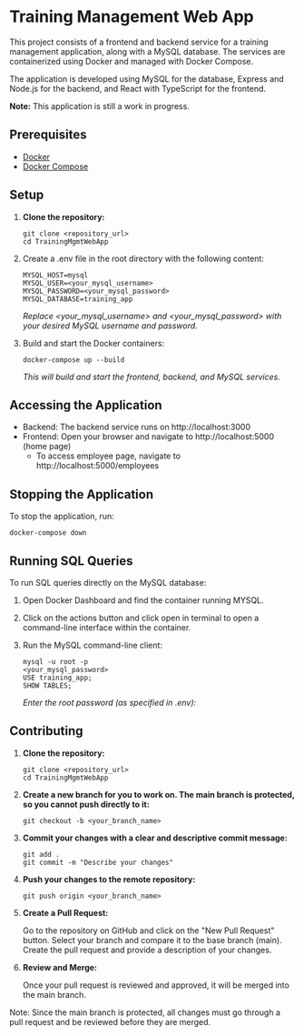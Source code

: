# Training Management Web App

This project consists of a frontend and backend service for a training management application, along with a MySQL database. The services are containerized using Docker and managed with Docker Compose.

The application is developed using MySQL for the database, Express and Node.js for the backend, and React with TypeScript for the frontend.

**Note:** This application is still a work in progress.

## Prerequisites

- [Docker](https://www.docker.com/products/docker-desktop)
- [Docker Compose](https://docs.docker.com/compose/install/)

## Setup

1. **Clone the repository:**
   ```
   git clone <repository_url>
   cd TrainingMgmtWebApp
   ```
3. Create a .env file in the root directory with the following content:
   ```
   MYSQL_HOST=mysql
   MYSQL_USER=<your_mysql_username>
   MYSQL_PASSWORD=<your_mysql_password>
   MYSQL_DATABASE=training_app
   ```
   _Replace <your_mysql_username> and <your_mysql_password> with your desired MySQL username and password._

4. Build and start the Docker containers:
   ```
   docker-compose up --build
   ```
   _This will build and start the frontend, backend, and MySQL services._

## Accessing the Application
- Backend: The backend service runs on http://localhost:3000
- Frontend: Open your browser and navigate to http://localhost:5000 (home page)
  - To access employee page, navigate to http://localhost:5000/employees

## Stopping the Application
To stop the application, run:
```
docker-compose down
```

## Running SQL Queries
To run SQL queries directly on the MySQL database:

1. Open Docker Dashboard and find the container running MYSQL.

2. Click on the actions button and click open in terminal to open a command-line interface within the container.

3. Run the MySQL command-line client:
   ```
   mysql -u root -p
   <your_mysql_password>
   USE training_app;
   SHOW TABLES;
   ```
   _Enter the root password (as specified in .env):_

## Contributing

1. **Clone the repository:**
   ```
   git clone <repository_url>
   cd TrainingMgmtWebApp
   ```

2. **Create a new branch for you to work on. The main branch is protected, so you cannot push directly to it:**
   ```
   git checkout -b <your_branch_name>
   ```
   
3. **Commit your changes with a clear and descriptive commit message:**
   ```
   git add .
   git commit -m "Describe your changes"
   ```

4. **Push your changes to the remote repository:**
   ```
   git push origin <your_branch_name>
   ```
   
5. **Create a Pull Request:**

   Go to the repository on GitHub and click on the "New Pull Request" button. Select your branch and compare it to the base branch (main). Create the pull request and provide a description of your changes.

7. **Review and Merge:**
   
   Once your pull request is reviewed and approved, it will be merged into the main branch.

Note: Since the main branch is protected, all changes must go through a pull request and be reviewed before they are merged.
